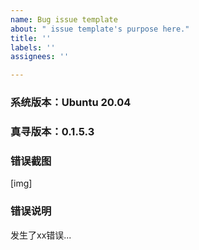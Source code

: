 ```yaml
---
name: Bug issue template
about: " issue template's purpose here."
title: ''
labels: ''
assignees: ''

---
```


### 系统版本：Ubuntu 20.04
### 真寻版本：0.1.5.3

### 错误截图

[img]

### 错误说明
发生了xx错误...
